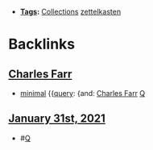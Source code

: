 - **[Tags](<Tags.md>):** [Collections](<Collections.md>) [zettelkasten](<zettelkasten.md>)

# Backlinks
## [Charles Farr](<Charles Farr.md>)
- [minimal](<minimal.md>) {{[query](<query.md>): {and: [Charles Farr](<Charles Farr.md>) [Q](<Q.md>)

## [January 31st, 2021](<January 31st, 2021.md>)
- #[Q](<Q.md>)

